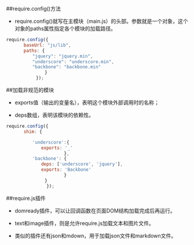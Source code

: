 ##require.config()方法

- require.config()就写在主模块（main.js）的头部。参数就是一个对象，这个对象的paths属性指定各个模块的加载路径。


```js
require.config({
　　　　baseUrl: "js/lib",
　　　　paths: {
　　　　　　"jquery": "jquery.min",
　　　　　　"underscore": "underscore.min",
　　　　　　"backbone": "backbone.min"
　　　　        }
　　        });
```


##加载非规范的模块

- exports值（输出的变量名），表明这个模块外部调用时的名称；

- deps数组，表明该模块的依赖性。


```js
require.config({
　　　　shim: {

　　　　　　'underscore':{
　　　　　　　　exports: '_'
　　　　　　            },
　　　　　　'backbone': {
　　　　　　　　deps: ['underscore', 'jquery'],
　　　　　　　　exports: 'Backbone'
　　　　　　            }
　　　　        }
　　            });
```





##require.js插件

- domready插件，可以让回调函数在页面DOM结构加载完成后再运行。

- text和image插件，则是允许require.js加载文本和图片文件。

- 类似的插件还有json和mdown，用于加载json文件和markdown文件。
















































